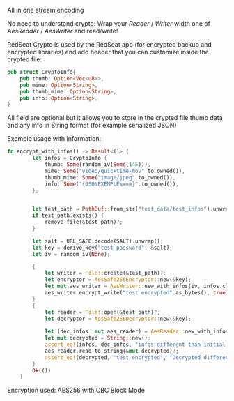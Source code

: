 All in one stream encoding

No need to understand crypto: Wrap your *Reader* / *Writer* width one of *AesReader* / *AesWriter* and read/write!

RedSeat Crypto is used by the RedSeat app (for encrypted backup and encrypted libraries) and add header that you can customize inside the crypted file:
```rust
pub struct CryptoInfo{
    pub thumb: Option<Vec<u8>>,
    pub mime: Option<String>,
    pub thumb_mime: Option<String>,
    pub info: Option<String>,
}
```
All field are optional but it allows you to store in the crypted file thumb data and any info in String format (for example serialized JSON)


Exemple usage with information:

```rust
fn encrypt_with_infos() -> Result<()> {
        let infos = CryptoInfo {
            thumb: Some(random_iv(Some(145))),
            mime: Some("video/quicktime-mov".to_owned()),
            thumb_mime: Some("image/jpeg".to_owned()),
            info: Some("{JSONEXEMPLE====}".to_owned()),
        };


        let test_path = PathBuf::from_str("test_data/test_infos").unwrap();
        if test_path.exists() {
            remove_file(&test_path)?;
        }

        let salt = URL_SAFE.decode(SALT).unwrap();
        let key = derive_key("test password", &salt);
        let iv = random_iv(None);

        {
            let writer = File::create(&test_path)?;
            let encryptor = AesSafe256Encryptor::new(&key);
            let mut aes_writer = AesWriter::new_with_infos(iv, infos.clone(), writer, encryptor)?;
            aes_writer.encrypt_write("test encrypted".as_bytes(), true)?;
        }
        {
            let reader = File::open(&test_path)?;
            let decryptor = AesSafe256Decryptor::new(&key);
    
            let (dec_infos ,mut aes_reader) = AesReader::new_with_infos(reader, decryptor)?;
            let mut decrypted = String::new();
            assert_eq!(infos, dec_infos, "infos different than initial infos");
            aes_reader.read_to_string(&mut decrypted)?;
            assert_eq!(decrypted, "test encrypted", "Decrypted different than encprypted");
        }
        Ok(())
    }
```


Encryption used: AES256 with CBC Block Mode